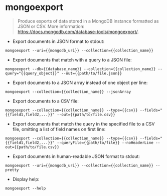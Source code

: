 # mongoexport

> Produce exports of data stored in a MongoDB instance formatted as JSON or CSV.
> More information: <https://docs.mongodb.com/database-tools/mongoexport/>.

- Export documents in JSON format to stdout:

`mongoexport --uri={{mongodb_uri}} --collection={{collection_name}}`

- Export documents that match with a query to a JSON file:

`mongoexport --db={{database_name}} --collection={{collection_name}} --query="{{query_object}}" --out={{path/to/file.json}}`

- Export documents to a JSON array instead of one object per line:

`mongoexport --collection={{collection_name}} --jsonArray`

- Export documents to a CSV file:

`mongoexport --collection={{collection_name}} --type={{csv}} --fields="{{field1,field2,...}}" --out={{path/to/file.csv}}`

- Export documents that match the query in the specified file to a CSV file, omitting a list of field names on first line:

`mongoexport --collection={{collection_name}} --type={{csv}} --fields="{{field1,field2,...}}" --queryFile={{path/to/file}} --noHeaderLine --out={{path/to/file.csv}}`

- Export documents in human-readable JSON format to stdout:

`mongoexport --uri={{mongodb_uri}} --collection={{collection_name}} --pretty`

- Display help:

`mongoexport --help`
